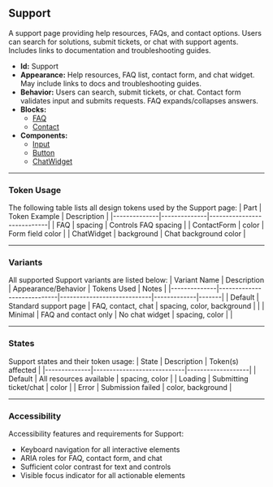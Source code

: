 ## Support
A support page providing help resources, FAQs, and contact options. Users can search for solutions, submit tickets, or chat with support agents. Includes links to documentation and troubleshooting guides.
- **Id:** Support
- **Appearance:** Help resources, FAQ list, contact form, and chat widget. May include links to docs and troubleshooting guides.
- **Behavior:** Users can search, submit tickets, or chat. Contact form validates input and submits requests. FAQ expands/collapses answers.
- **Blocks:**
  - [FAQ](../blocks/FAQ.md)
  - [Contact](../blocks/Contact.md)
- **Components:**
  - [Input](../components/Input.md)
  - [Button](../components/Button.md)
  - [ChatWidget](../components/ChatWidget.md)

---

### Token Usage
The following table lists all design tokens used by the Support page:
| Part         | Token Example | Description                |
|--------------|--------------|----------------------------|
| FAQ          | spacing      | Controls FAQ spacing       |
| ContactForm  | color        | Form field color           |
| ChatWidget   | background   | Chat background color      |

---

### Variants
All supported Support variants are listed below:
| Variant Name | Description                | Appearance/Behavior         | Tokens Used | Notes |
|--------------|----------------------------|----------------------------|-------------|-------|
| Default      | Standard support page      | FAQ, contact, chat         | spacing, color, background | |
| Minimal      | FAQ and contact only       | No chat widget             | spacing, color            | |

---

### States
Support states and their token usage:
| State        | Description                | Token(s) affected |
|--------------|----------------------------|-------------------|
| Default      | All resources available    | spacing, color    |
| Loading      | Submitting ticket/chat     | color             |
| Error        | Submission failed          | color, background |

---

### Accessibility
Accessibility features and requirements for Support:
- Keyboard navigation for all interactive elements
- ARIA roles for FAQ, contact form, and chat
- Sufficient color contrast for text and controls
- Visible focus indicator for all actionable elements
